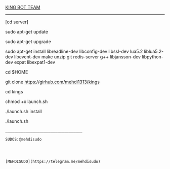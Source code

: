[KING BOT TEAM](https://telegram.me/kingbotpluss)
______________________________________________________________________________________________________________________
[cd server]







sudo apt-get update

sudo apt-get upgrade

sudo apt-get install libreadline-dev libconfig-dev libssl-dev lua5.2 liblua5.2-dev libevent-dev make unzip git redis-server g++ libjansson-dev libpython-dev expat libexpat1-dev

cd $HOME

git clone https://girhub.com/mehdi1313/kings

cd kings

chmod +x launch.sh

./launch.sh install

./launch.sh
```
__________________________________

SUDOS:@mehdisudo




[MEHDISUDO](https://telegram.me/mehdisudo)
